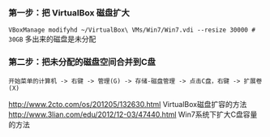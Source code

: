 ### 第一步：把 VirtualBox 磁盘扩大
```VBoxManage modifyhd ~/VirtualBox\ VMs/Win7/Win7.vdi --resize 30000 # 30GB```
多出来的磁盘是未分配

### 第二步：把未分配的磁盘空间合并到C盘
```开始菜单的计算机 -> 右键 -> 管理(G) -> 存储-磁盘管理 -> 点击C盘，右键 -> 扩展卷(X)```

http://www.2cto.com/os/201205/132630.html VirtualBox磁盘扩容的方法
http://www.3lian.com/edu/2012/12-03/47440.html Win7系统下扩大C盘容量的方法
